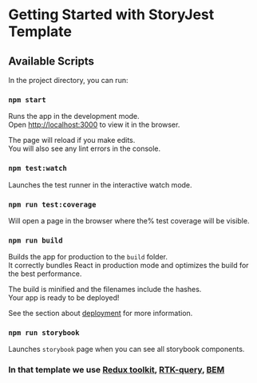 # Getting Started with StoryJest Template

## Available Scripts

In the project directory, you can run:

### `npm start`

Runs the app in the development mode.\
Open [http://localhost:3000](http://localhost:3000) to view it in the browser.

The page will reload if you make edits.\
You will also see any lint errors in the console.

### `npm test:watch`

Launches the test runner in the interactive watch mode.

### `npm run test:coverage`

Will open a page in the browser where the% test coverage will be visible.


### `npm run build`

Builds the app for production to the `build` folder.\
It correctly bundles React in production mode and optimizes the build for the best performance.

The build is minified and the filenames include the hashes.\
Your app is ready to be deployed!

See the section about [deployment](https://facebook.github.io/create-react-app/docs/deployment) for more information.

### `npm run storybook`

Launches `storybook` page when you can see all storybook components.

### In that template we use [Redux toolkit](https://redux-toolkit.js.org/tutorials/typescript), [RTK-query](https://redux-toolkit.js.org/rtk-query/overview), [BEM](https://ru.bem.info/methodology/)